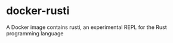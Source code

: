 # docker-rusti
A Docker image contains rusti, an experimental REPL for the Rust programming language
